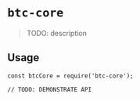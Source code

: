 # `btc-core`

> TODO: description

## Usage

```
const btcCore = require('btc-core');

// TODO: DEMONSTRATE API
```
